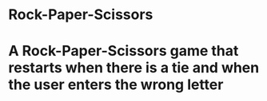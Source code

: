 # Rock-Paper-Scissors
# A Rock-Paper-Scissors game that restarts when there is a tie and when the user enters the wrong letter
